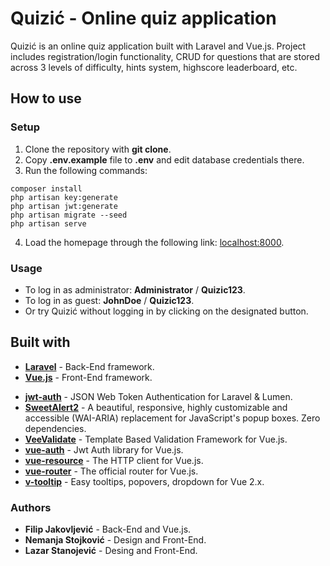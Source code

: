 # Quizić - Online quiz application
Quizić is an online quiz application built with Laravel and Vue.js. Project includes registration/login functionality, CRUD for questions that are stored across 3 levels of difficulty, hints system, highscore leaderboard, etc.
## How to use
### Setup
1. Clone the repository with **git clone**.
2. Copy **.env.example** file to **.env** and edit database credentials there.
3. Run the following commands:
```
composer install
php artisan key:generate
php artisan jwt:generate
php artisan migrate --seed
php artisan serve
```
4. Load the homepage through the following link: [localhost:8000](localhost:8000).
### Usage
* To log in as administrator: **Administrator** / **Quizic123**.
* To log in as guest: **JohnDoe** / **Quizic123**.
* Or try Quizić without logging in by clicking on the designated button.
## Built with
- **[Laravel](https://laravel.com/)** - Back-End framework.
- **[Vue.js](https://vuejs.org/)** - Front-End framework.
* **[jwt-auth](https://github.com/tymondesigns/jwt-auth)** - JSON Web Token Authentication for Laravel & Lumen.
* **[SweetAlert2](https://sweetalert2.github.io)** - A beautiful, responsive, highly customizable and accessible (WAI-ARIA) replacement for JavaScript's popup boxes. Zero dependencies.
* **[VeeValidate](https://github.com/baianat/vee-validate)** - Template Based Validation Framework for Vue.js.
* **[vue-auth](https://github.com/websanova/vue-auth)** - Jwt Auth library for Vue.js.
* **[vue-resource](https://github.com/pagekit/vue-resource)** - The HTTP client for Vue.js.
* **[vue-router](https://github.com/vuejs/vue-router)** - The official router for Vue.js.
* **[v-tooltip](https://github.com/Akryum/v-tooltip)** - Easy tooltips, popovers, dropdown for Vue 2.x.
### Authors
* **Filip Jakovljević** - Back-End and Vue.js.
* **Nemanja Stojković** - Design and Front-End.
* **Lazar Stanojević** - Desing and Front-End.
